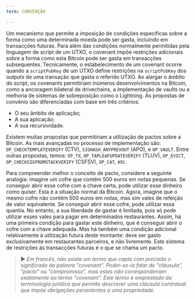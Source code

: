 ```yaml
---
term: CONVENÇÃO

---
```

Um mecanismo que permite a imposição de condições específicas sobre a forma como uma determinada moeda pode ser gasta, incluindo em transacções futuras. Para além das condições normalmente permitidas pela linguagem de script de um UTXO, o covenant impõe restrições adicionais sobre a forma como esta Bitcoin pode ser gasta em transacções subsequentes. Tecnicamente, o estabelecimento de um covenant ocorre quando a `scriptPubKey` de um UTXO define restrições na `scriptPubKey` dos outputs de uma transação que gasta o referido UTXO. Ao alargar o âmbito do script, os covenants permitiriam inúmeros desenvolvimentos na Bitcoin, como a ancoragem bilateral de drivechains, a implementação de vaults ou a melhoria de sistemas de sobreposição como o Lightning. As propostas de convénio são diferenciadas com base em três critérios:


- O seu âmbito de aplicação;
- A sua aplicação;
- A sua recursividade.

Existem muitas propostas que permitiriam a utilização de pactos sobre a Bitcoin. As mais avançadas no processo de implementação são: `OP_CHECKTEMPLATEVERIFY` (CTV), `SIGHASH_ANYPREVOUT` (APO), e `OP_VAULT`. Entre outras propostas, temos: `OP_TX`, `OP_TAPLEAFUPDATEVERIFY` (TLUV), `OP_EVICT`, `OP_CHECKSIGFROMSTACKVERIFY` (CSFSV), `OP_CAT`, etc.

Para compreender melhor o conceito de pacto, considere a seguinte analogia: imagine um cofre que contém 500 euros em notas pequenas. Se conseguir abrir esse cofre com a chave certa, pode utilizar esse dinheiro como quiser. Esta é a situação normal da Bitcoin. Agora, imagine que o mesmo cofre não contém 500 euros em notas, mas sim vales de refeição de valor equivalente. Se conseguir abrir esse cofre, pode utilizar essa quantia. No entanto, a sua liberdade de gastar é limitada, pois só pode utilizar esses vales para pagar em determinados restaurantes. Assim, há uma primeira condição para gastar este dinheiro, que é conseguir abrir o cofre com a chave adequada. Mas há também uma condição adicional relativamente à utilização futura deste montante: deve ser gasto exclusivamente em restaurantes parceiros, e não livremente. Este sistema de restrições às transacções futuras é o que se chama um pacto.

> ► *Em francês, não existe um termo que capte com precisão o significado da palavra "covenant". Poder-se-ia falar de "cláusula", "pacto" ou "compromisso", mas estes não corresponderiam exatamente ao termo "covenant". Este termo é emprestado da terminologia jurídica que permite descrever uma cláusula contratual que impõe obrigações persistentes a uma propriedade.*